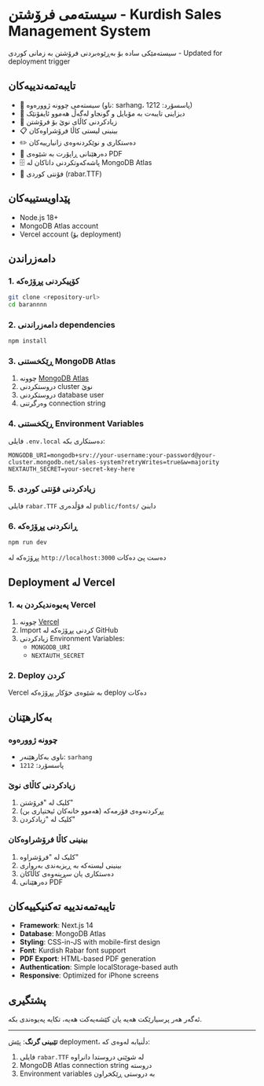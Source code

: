 # سیستەمی فرۆشتن - Kurdish Sales Management System

سیستەمێکی سادە بۆ بەڕێوەبردنی فرۆشتن بە زمانی کوردی - Updated for deployment trigger

## تایبەتمەندییەکان

- 🔐 سیستەمی چوونە ژوورەوە (ناو: sarhang، پاسسۆرد: 1212)
- 📱 دیزاینی تایبەت بە مۆبایل و گونجاو لەگەڵ هەموو ئایفۆنێک
- 🛒 زیادکردنی کاڵای نوێ بۆ فرۆشتن
- 📋 بینینی لیستی کاڵا فرۆشراوەکان
- ✏️ دەستکاری و نوێکردنەوەی زانیارییەکان
- 📄 دەرهێنانی ڕاپۆرت بە شێوەی PDF
- 🗄️ پاشەکەوتکردنی داتاکان لە MongoDB Atlas
- 🎨 فۆنتی کوردی (rabar.TTF)

## پێداویستییەکان

- Node.js 18+ 
- MongoDB Atlas account
- Vercel account (بۆ deployment)

## دامەزراندن

### 1. کۆپیکردنی پڕۆژەکە
```bash
git clone <repository-url>
cd barannnn
```

### 2. دامەزراندنی dependencies
```bash
npm install
```

### 3. ڕێکخستنی MongoDB Atlas

1. چوونە [MongoDB Atlas](https://www.mongodb.com/atlas)
2. دروستکردنی cluster نوێ
3. دروستکردنی database user
4. وەرگرتنی connection string

### 4. ڕێکخستنی Environment Variables

فایلی `.env.local` دەستکاری بکە:

```env
MONGODB_URI=mongodb+srv://your-username:your-password@your-cluster.mongodb.net/sales-system?retryWrites=true&w=majority
NEXTAUTH_SECRET=your-secret-key-here
```

### 5. زیادکردنی فۆنتی کوردی

فایلی `rabar.TTF` لە فۆڵدەری `public/fonts/` دابنێ

### 6. ڕانکردنی پڕۆژەکە

```bash
npm run dev
```

پڕۆژەکە لە `http://localhost:3000` دەست پێ دەکات

## Deployment لە Vercel

### 1. پەیوەندیکردن بە Vercel

1. چوونە [Vercel](https://vercel.com)
2. Import کردنی پڕۆژەکە لە GitHub
3. زیادکردنی Environment Variables:
   - `MONGODB_URI`
   - `NEXTAUTH_SECRET`

### 2. Deploy کردن

Vercel بە شێوەی خۆکار پڕۆژەکە deploy دەکات

## بەکارهێنان

### چوونە ژوورەوە
- ناوی بەکارهێنەر: `sarhang`
- پاسسۆرد: `1212`

### زیادکردنی کاڵای نوێ
1. کلیک لە "فرۆشتن"
2. پڕکردنەوەی فۆرمەکە (هەموو خانەکان ئیختیاری بن)
3. کلیک لە "زیادکردن"

### بینینی کاڵا فرۆشراوەکان
1. کلیک لە "فرۆشراوە"
2. بینینی لیستەکە بە ڕیزبەندی بەرواری
3. دەستکاری یان سڕینەوەی کاڵاکان
4. دەرهێنانی PDF

## تایبەتمەندییە تەکنیکییەکان

- **Framework**: Next.js 14
- **Database**: MongoDB Atlas
- **Styling**: CSS-in-JS with mobile-first design
- **Font**: Kurdish Rabar font support
- **PDF Export**: HTML-based PDF generation
- **Authentication**: Simple localStorage-based auth
- **Responsive**: Optimized for iPhone screens

## پشتگیری

ئەگەر هەر پرسیارێکت هەیە یان کێشەیەکت هەیە، تکایە پەیوەندی بکە.

---

**تێبینی گرنگ**: پێش deployment، دڵنیابە لەوەی کە:
1. فایلی `rabar.TTF` لە شوێنی دروستدا دانراوە
2. MongoDB Atlas connection string دروستە
3. Environment variables بە دروستی ڕێکخراون